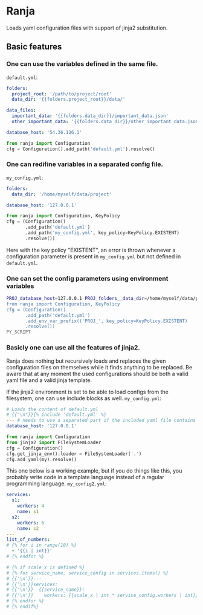 # Ranja

Loads yaml configuration files with support of jinja2 substitution.

## Basic features

### One can use the variables defined in the same file.
`default.yml`:
```yaml
folders:
  project_root: '/path/to/project/root'
  data_dir: '{{folders.project_root}}/data/'

data_files:
  important_data: '{{folders.data_dir}}/important_data.json'
  other_important_data: '{{folders.data_dir}}/other_important_data.json'

database_host: '54.36.126.1'
```

```python
from ranja import Configuration
cfg = Configuration().add_path('default.yml').resolve()
```

### One can redifine variables in a separated config file.
`my_config.yml`:
```yaml
folders:
  data_dir: '/home/myself/data/project'

database_host: '127.0.0.1'
```

```python
from ranja import Configuration, KeyPolicy
cfg = (Configuration()
       .add_path('default.yml')
       .add_path('my_config.yml', key_policy=KeyPolicy.EXISTENT)
       .resolve())
```
Here with the key policy "EXISTENT", an error is thrown whenever a configuration parameter is present in `my_config.yml` but not defined in `default.yml`.

### One can set the config parameters using environment variables
```bash
PROJ_database_host=127.0.0.1 PROJ_folders__data_dir=/home/myself/data/project python << 'PY_SCRIPT'
from ranja import Configuration, KeyPolicy
cfg = (Configuration()
       .add_path('default.yml')
       .add_env_var_prefix(('PROJ_', key_policy=KeyPolicy.EXISTENT)
       .resolve())
PY_SCRIPT
```

### Basicly one can use all the features of jinja2.
Ranja does nothing but recursively loads and replaces the given configuration files on themselves while it finds anything to be replaced. Be aware that at any moment the used configurations should be both a valid yaml file and a valid jinja template.

If the jinja2 environment is set to be able to load configs from the filesystem, one can use include blocks as well.
`my_config.yml`:
```yaml
# Loads the content of default.yml
# {{"\n"}}{% include 'default.yml' %}
--- # needs to use a separated part if the included yaml file contains the database_host key
database_host: '127.0.0.1'
```
```python
from ranja import Configuration
from jinja2 import FileSystemLoader
cfg = Configuration()
cfg.get_jinja_env().loader = FileSystemLoader('.')
cfg.add_yaml(my).resolve()
```

This one below is a working example, but if you do things like this, you probably write code in a template language instead of a regular programming language.
`my_config2.yml`:
```yaml
services:
  s1:
    workers: 4
    name: s1
  s2:
    workers: 6
    name: s2
---
list_of_numbers:
# {% for i in range(10) %}
  - '{{i | int}}'
# {% endfor %}

# {% if scale_x is defined %}
# {% for service_name, service_config in services.items() %}
# {{'\n'}}---
# {{'\n'}}services:
# {{'\n'}}  {{service_name}}:
# {{'\n'}}    workers: {{scale_x | int * service_config.workers | int}}
# {% endfor %}
# {% endif%}
```


